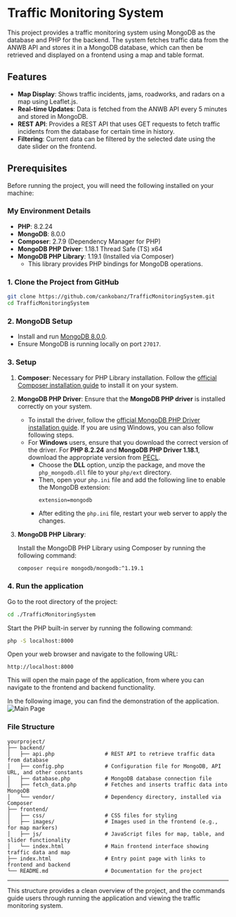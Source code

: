 # Traffic Monitoring System

This project provides a traffic monitoring system using MongoDB as the database and PHP for the backend. The system fetches traffic data from the ANWB API and stores it in a MongoDB database, which can then be retrieved and displayed on a frontend using a map and table format.

## Features

- **Map Display**: Shows traffic incidents, jams, roadworks, and radars on a map using Leaflet.js.
- **Real-time Updates**: Data is fetched from the ANWB API every 5 minutes and stored in MongoDB.
- **REST API**: Provides a REST API that uses GET requests to fetch traffic incidents from the database for certain time in history.
- **Filtering**: Current data can be filtered by the selected date using the date slider on the frontend. 
  
## Prerequisites

Before running the project, you will need the following installed on your machine:

### My Environment Details

- **PHP**: 8.2.24
- **MongoDB**: 8.0.0
- **Composer**: 2.7.9 (Dependency Manager for PHP)
- **MongoDB PHP Driver**: 1.18.1 Thread Safe (TS) x64 
- **MongoDB PHP Library**: 1.19.1 (Installed via Composer)
  - This library provides PHP bindings for MongoDB operations.


### 1. Clone the Project from GitHub

```bash
git clone https://github.com/cankobanz/TrafficMonitoringSystem.git
cd TrafficMonitoringSystem
```

### 2. MongoDB Setup

- Install and run [MongoDB 8.0.0](https://www.mongodb.com/try/download/community).
- Ensure MongoDB is running locally on port `27017`.


### 3. Setup

1. **Composer**: Necessary for PHP Library installation. Follow the [official Composer installation guide](https://getcomposer.org/download/) to install it on your system.


2. **MongoDB PHP Driver**: Ensure that the **MongoDB PHP driver** is installed correctly on your system.

   - To install the driver, follow the [official MongoDB PHP Driver installation guide](https://www.php.net/manual/en/mongodb.installation.php). If you are using Windows, you can also follow following steps.
   - For **Windows** users, ensure that you download the correct version of the driver. For **PHP 8.2.24** and **MongoDB PHP Driver 1.18.1**, download the appropriate version from [PECL](https://pecl.php.net/package/mongodb). 
     - Choose the **DLL** option, unzip the package, and move the `php_mongodb.dll` file to your `php/ext` directory.
     - Then, open your `php.ini` file and add the following line to enable the MongoDB extension:
       ```
       extension=mongodb
       ```
     - After editing the `php.ini` file, restart your web server to apply the changes.



3. **MongoDB PHP Library**:

   Install the MongoDB PHP Library using Composer by running the following command:

   ```bash
   composer require mongodb/mongodb:^1.19.1
   ```

### 4. Run the application
Go to the root directory of the project:
   ```bash
   cd ./TrafficMonitoringSystem
   ```

Start the PHP built-in server by running the following command:
   ```bash
   php -S localhost:8000
   ```

Open your web browser and navigate to the following URL:
   ```
   http://localhost:8000
   ```

This will open the main page of the application, from where you can navigate to the frontend and backend functionality. 

In the following image, you can find the demonstration of the application.
![Main Page](images/MainPage.png)

### File Structure

```
yourproject/
├── backend/
│   ├── api.php                # REST API to retrieve traffic data from database
│   ├── config.php             # Configuration file for MongoDB, API URL, and other constants
│   ├── database.php           # MongoDB database connection file
│   ├── fetch_data.php         # Fetches and inserts traffic data into MongoDB
│   └── vendor/                # Dependency directory, installed via Composer
├── frontend/
│   ├── css/                   # CSS files for styling
│   ├── images/                # Images used in the frontend (e.g., for map markers)
│   ├── js/                    # JavaScript files for map, table, and slider functionality
│   └── index.html             # Main frontend interface showing traffic data and map
├── index.html                 # Entry point page with links to frontend and backend
└── README.md                  # Documentation for the project
```

---

This structure provides a clean overview of the project, and the commands guide users through running the application and viewing the traffic monitoring system.

